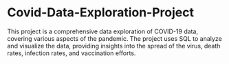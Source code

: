 # Covid-Data-Exploration-Project
This project is a comprehensive data exploration of COVID-19 data, covering various aspects of the pandemic. The project uses SQL to analyze and visualize the data, providing insights into the spread of the virus, death rates, infection rates, and vaccination efforts.
